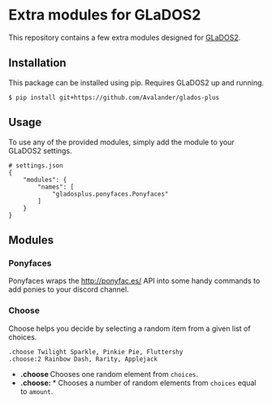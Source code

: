 # Extra modules for GLaDOS2

This repository contains a few extra modules designed for [GLaDOS2](https://github.com/TheComet93/GLaDOS2).

## Installation

This package can be installed using pip. Requires GLaDOS2 up and running.
```
$ pip install git+https://github.com/Avalander/glados-plus
```

## Usage

To use any of the provided modules, simply add the module to your GLaDOS2 settings.
```
# settings.json
{
	"modules": {
		"names": [
			"gladosplus.ponyfaces.Ponyfaces"
		]
	}
}
```

## Modules

### Ponyfaces

Ponyfaces wraps the http://ponyfac.es/ API into some handy commands to add ponies to your discord channel.

### Choose

Choose helps you decide by selecting a random item from a given list of choices.
```
.choose Twilight Sparkle, Pinkie Pie, Fluttershy
.choose:2 Rainbow Dash, Rarity, Applejack
```
- **.choose <choices>** Chooses one random element from `choices`.
- **.choose:<amount> <choices>*** Chooses a number of random elements from `choices` equal to `amount`.
